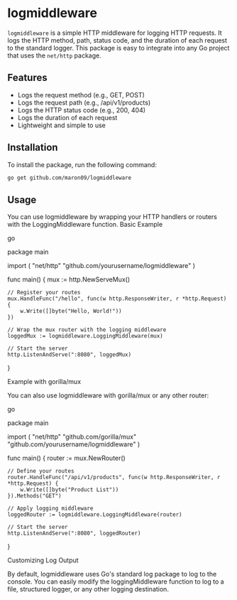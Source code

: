 # logmiddleware

`logmiddleware` is a simple HTTP middleware for logging HTTP requests. It logs the HTTP method, path, status code, and the duration of each request to the standard logger. This package is easy to integrate into any Go project that uses the `net/http` package.

## Features

- Logs the request method (e.g., GET, POST)
- Logs the request path (e.g., /api/v1/products)
- Logs the HTTP status code (e.g., 200, 404)
- Logs the duration of each request
- Lightweight and simple to use

## Installation

To install the package, run the following command:

```bash
go get github.com/maron09/logmiddleware
```

##  Usage

You can use logmiddleware by wrapping your HTTP handlers or routers with the LoggingMiddleware function.
Basic Example

go

package main

import (
    "net/http"
    "github.com/yourusername/logmiddleware"
)

func main() {
    mux := http.NewServeMux()

    // Register your routes
    mux.HandleFunc("/hello", func(w http.ResponseWriter, r *http.Request) {
        w.Write([]byte("Hello, World!"))
    })

    // Wrap the mux router with the logging middleware
    loggedMux := logmiddleware.LoggingMiddleware(mux)

    // Start the server
    http.ListenAndServe(":8080", loggedMux)
}

Example with gorilla/mux

You can also use logmiddleware with gorilla/mux or any other router:

go

package main

import (
    "net/http"
    "github.com/gorilla/mux"
    "github.com/yourusername/logmiddleware"
)

func main() {
    router := mux.NewRouter()

    // Define your routes
    router.HandleFunc("/api/v1/products", func(w http.ResponseWriter, r *http.Request) {
        w.Write([]byte("Product List"))
    }).Methods("GET")

    // Apply logging middleware
    loggedRouter := logmiddleware.LoggingMiddleware(router)

    // Start the server
    http.ListenAndServe(":8080", loggedRouter)
}

Customizing Log Output

By default, logmiddleware uses Go's standard log package to log to the console. You can easily modify the loggingMiddleware function to log to a file, structured logger, or any other logging destination.
